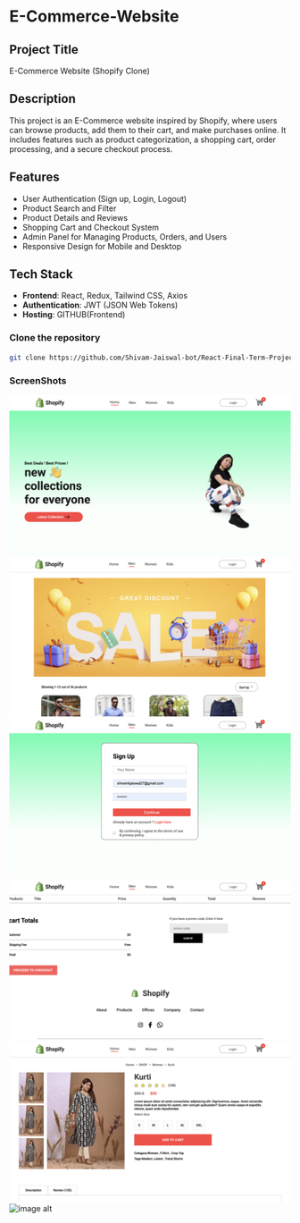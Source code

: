 # E-Commerce-Website

## Project Title
E-Commerce Website (Shopify Clone)

## Description
This project is an E-Commerce website inspired by Shopify, where users can browse products, add them to their cart, and make purchases online. It includes features such as product categorization, a shopping cart, order processing, and a secure checkout process.

## Features
- User Authentication (Sign up, Login, Logout)
- Product Search and Filter
- Product Details and Reviews
- Shopping Cart and Checkout System
- Admin Panel for Managing Products, Orders, and Users
- Responsive Design for Mobile and Desktop

## Tech Stack
- **Frontend**: React, Redux, Tailwind CSS, Axios
- **Authentication**: JWT (JSON Web Tokens)
- **Hosting**: GITHUB(Frontend)

### Clone the repository
```bash
git clone https://github.com/Shivam-Jaiswal-bot/React-Final-Term-Project.git
```


### ScreenShots
![image alt](https://github.com/Shivam-Jaiswal-bot/React-Final-Term-Project/blob/886e4e0eb8bf9582ff4df067434164f95355d7c5/Image1.png)
![image alt](https://github.com/Shivam-Jaiswal-bot/React-Final-Term-Project/blob/8ac99900e78bbc5306a2af434705d03ed4d8606b/Image2.png)
![image alt](https://github.com/Shivam-Jaiswal-bot/React-Final-Term-Project/blob/22385f40214e7ab3dcfbafba01903f7d643d12c0/Image3.png)
![image alt](https://github.com/Shivam-Jaiswal-bot/React-Final-Term-Project/blob/4734fd3789217a337899fb8529bba805e87078d0/Image4.png)
![image alt](https://github.com/Shivam-Jaiswal-bot/React-Final-Term-Project/blob/f5189d2561926d4ea04d3b896c1aeb227b3e3d90/Image5.png)
![image alt]()



